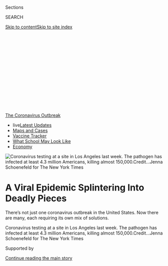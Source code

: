 <div id="app">

<div>

<div>

<div>

<div class="NYTAppHideMasthead css-ikk3s8 e1suatyy0">

<div class="section css-133zg39 e1suatyy2">

<div class="css-eph4ug er09x8g0">

<div class="css-6n7j50">

</div>

<span class="css-1dv1kvn">Sections</span>

<div class="css-10488qs">

<span class="css-1dv1kvn">SEARCH</span>

</div>

[Skip to content](#site-content)[Skip to site
index](#site-index)

</div>

<div class="css-10698na e1huz5gh0">

</div>

</div>

</div>

</div>

<div data-aria-hidden="false">

<div id="site-content" data-role="main">

<div>

<div class="css-1aor85t" style="opacity:0.000000001;z-index:-1;visibility:hidden">

<div class="css-1hqnpie">

<div class="css-epjblv">

<span class="css-17xtcya">[Health](/section/health)</span><span class="css-x15j1o">|</span><span class="css-fwqvlz">A
Viral Epidemic Splintering Into Deadly
Pieces</span>

</div>

<div class="css-k008qs">

<div class="css-1iwv8en">

<span class="css-18z7m18"></span>

<div>

</div>

</div>

<span class="css-1n6z4y">https://nyti.ms/3gaI81m</span>

<div class="css-1705lsu">

<div class="css-4xjgmj">

<div class="css-4skfbu" data-role="toolbar" data-aria-label="Social Media Share buttons, Save button, and Comments Panel with current comment count" data-testid="share-tools">

  - 
  - 
  - 
  - 
    
    <div class="css-6n7j50">
    
    </div>

  - 
  - 

</div>

</div>

</div>

</div>

</div>

</div>

<div id="NYT_TOP_BANNER_REGION" class="css-11qgg8s">

<div>

<div id="styln-prism-menu-1592847958612" class="section interactive-content interactive-size-medium css-1du2ztb">

<div class="css-17ih8de interactive-body">

<div id="scroll-container" class="css-1gj85ro">

[<span class="styln-title-wrap"><span class="css-1pje3qr">The
Coronavirus</span><span class="css-1pje3qr">
Outbreak</span></span>](https://www.nytimes.com/news-event/coronavirus?action=click&pgtype=Article&state=default&region=TOP_BANNER&context=storylines_menu)

  - <span class="css-kqxiym" data-emphasize="true">live</span>[Latest
    Updates](https://www.nytimes.com/2020/08/01/world/coronavirus-covid-19.html?action=click&pgtype=Article&state=default&region=TOP_BANNER&context=storylines_menu)
  - [Maps and
    Cases](https://www.nytimes.com/interactive/2020/us/coronavirus-us-cases.html?action=click&pgtype=Article&state=default&region=TOP_BANNER&context=storylines_menu)
  - [Vaccine
    Tracker](https://www.nytimes.com/interactive/2020/science/coronavirus-vaccine-tracker.html?action=click&pgtype=Article&state=default&region=TOP_BANNER&context=storylines_menu)
  - [What School May Look
    Like](https://www.nytimes.com/interactive/2020/07/29/us/schools-reopening-coronavirus.html?action=click&pgtype=Article&state=default&region=TOP_BANNER&context=storylines_menu)
  - [Economy](https://www.nytimes.com/live/2020/07/31/business/stock-market-today-coronavirus?action=click&pgtype=Article&state=default&region=TOP_BANNER&context=storylines_menu)

</div>

</div>

</div>

</div>

</div>

<div id="fullBleedHeaderContent">

<div class="css-9fsmc8">

![<span class="css-16f3y1r e13ogyst0" data-aria-hidden="true">Coronavirus
testing at a site in Los Angeles last week. The pathogen has infected at
least 4.3 million Americans, killing almost
150,000.</span><span class="css-cnj6d5 e1z0qqy90" itemprop="copyrightHolder"><span class="css-1ly73wi e1tej78p0">Credit...</span><span><span>Jenna
Schoenefeld for The New York
Times</span></span></span>](https://static01.nyt.com/images/2020/07/30/science/30VIRUS-FUTURE6-jump/merlin_174438045_0ea9fc15-a773-4e95-909e-863972c145d7-articleLarge.jpg?quality=75&auto=webp&disable=upscale)

</div>

<div class="css-1pumfk">

<div class="css-1vkm6nb ehdk2mb0">

# A Viral Epidemic Splintering Into Deadly Pieces

</div>

There’s not just one coronavirus outbreak in the United States. Now
there are many, each requiring its own mix of solutions.

</div>

<div class="css-nwzfg5 e1gnum310">

<span class="css-1f9pvn2 health">Coronavirus testing at a site in Los
Angeles last week. The pathogen has infected at least 4.3 million
Americans, killing almost
150,000.</span><span class="css-cnj6d5 e1z0qqy90" itemprop="copyrightHolder"><span class="css-1ly73wi e1tej78p0">Credit...</span><span><span>Jenna
Schoenefeld for The New York Times</span></span></span>

</div>

<div id="sponsor-wrapper" class="css-1hyfx7x">

<div id="sponsor-slug" class="css-19vbshk">

Supported by

</div>

[Continue reading the main
story](#after-sponsor)

<div id="sponsor" class="ad sponsor-wrapper" style="text-align:center;height:100%;display:block">

</div>

<div id="after-sponsor">

</div>

</div>

<div class="css-1wx1auc e1gnum311">

<div class="css-18e8msd">

<div class="css-vp77d3 epjyd6m0">

<div class="css-hus3qt ey68jwv0" data-aria-hidden="true">

[![Donald G. McNeil
Jr.](https://static01.nyt.com/images/2018/06/13/multimedia/author-donald-g-mcneil-jr/author-donald-g-mcneil-jr-thumbLarge-v4.png
"Donald G. McNeil Jr.")](https://www.nytimes.com/by/donald-g-mcneil-jr)

</div>

<div class="css-1baulvz">

By [<span class="css-1baulvz last-byline" itemprop="name">Donald G.
McNeil Jr.</span>](https://www.nytimes.com/by/donald-g-mcneil-jr)

</div>

</div>

  - 
    
    <div class="css-ld3wwf e16638kd2">
    
    Published July 29, 2020Updated July 30,
    2020
    
    </div>

  - 
    
    <div class="css-4xjgmj">
    
    <div class="css-pvvomx" data-role="toolbar" data-aria-label="Social Media Share buttons, Save button, and Comments Panel with current comment count" data-testid="share-tools">
    
      - 
      - 
      - 
      - 
        
        <div class="css-6n7j50">
        
        </div>
    
      - 
      - 
    
    </div>
    
    </div>

</div>

</div>

</div>

<div class="section meteredContent css-1r7ky0e" name="articleBody" itemprop="articleBody">

<div class="css-1fanzo5 StoryBodyCompanionColumn">

<div class="css-53u6y8">

Once again, the coronavirus is ascendant. As infections mount across the
country, it is dawning on Americans that the epidemic is now
unstoppable, and that no corner of the nation will be left untouched.

As of Wednesday, the pathogen had infected at least 4.3 million
Americans, killing more than 150,000. Many experts fear the virus could
kill
[200,000](https://www.forbes.com/sites/mattperez/2020/07/07/imhe-model-projects-208255-us-deaths-by-november-but-estimate-falls-sharply-if-mask-use-increases/#3c8ee9616f2e)or
[even 300,000](https://www.cnbc.com/2020/07/22/dr-scott-gottlieb-us-coronavirus-deaths-may-hit-300000-by-year-end.html)
by year’s end. Even President Trump has donned a mask, after resisting
for months, and has [canceled the Republican National
Convention](https://www.nytimes.com/2020/07/23/us/politics/jacksonville-rnc.html)
celebrations in Florida.

Each state, each city has its own crisis driven by its own risk factors:
vacation crowds in one, bars reopened too soon in another, a revolt
against masks in a third.

“We are in a worse place than we were in March,” when the virus coursed
through New York, said [Dr. Leana S.
Wen](https://www.gwumc.edu/smhs/facultydirectory/profile.cfm?empName=Leana%20Wen&FacID=2073685428),
a former Baltimore health commissioner. “Back then we had one epicenter.
Now we have lots.”

</div>

</div>

<div class="css-1fanzo5 StoryBodyCompanionColumn">

<div class="css-53u6y8">

To assess where the country is heading now, The New York Times
interviewed 20 public health experts — not just clinicians and
epidemiologists, but also historians and sociologists, because the
spread of the virus is now influenced as much by human behavior as it is
by the pathogen itself.

Not only are American cities in the South and West facing deadly
outbreaks like those that struck Northeastern cities in the spring, but
[rural
areas](https://www.nytimes.com/2020/07/14/us/coronavirus-texas-rio-grande-valley-border.html)
are being hurt, too. In every region, [people of color will continue to
suffer
disproportionately](https://www.nytimes.com/interactive/2020/07/05/us/coronavirus-latinos-african-americans-cdc-data.html),
experts said.

While there may be no appetite for a national lockdown, local
restrictions must be tightened when required, the researchers said, and
governors and mayors must have identical goals. Testing must become more
targeted.

In most states, contact tracing is now moot — there are simply too many
cases to track. [And while progress has been made on
vaccines](https://www.nytimes.com/interactive/2020/science/coronavirus-vaccine-tracker.html),
none is expected to arrive this winter in time to stave off what many
fear will be a new wave of deaths.

Overall, the scientists conveyed a pervasive sense of sadness and
exhaustion. Where [once there was
defiance](https://www.nytimes.com/2020/03/22/health/coronavirus-restrictions-us.html),
[and then a growing sense of
dread](https://www.nytimes.com/2020/04/18/health/coronavirus-america-future.html),
now there seems to be sorrow and frustration, a feeling that so many
funerals never had to happen and that nothing is going well. The United
States is a wounded giant, while much of Europe, which was hit first, is
[recovering and
reopening](https://www.nytimes.com/2020/07/14/business/europe-consumer-spending.html)
— [although not to
us](https://www.nytimes.com/article/eu-travel-ban-explained-usa.html).

</div>

</div>

<div class="css-1fanzo5 StoryBodyCompanionColumn">

<div class="css-53u6y8">

“We’re all incredibly depressed and in shock at how out of control the
virus is in the U.S.,” said [Dr. Michele
Barry](https://profiles.stanford.edu/michele-barry), the director of the
Center for Innovation in Global Health at Stanford University.

With so much wealth and medical talent, they asked, how could we have
[done so
poorly](https://www.nytimes.com/2020/07/10/us/daily-virus-death-toll-rises-in-some-states.html)?
How did we fare not just worse than autocratic China and isolated New
Zealand, but also worse than tiny, much poorer nations like Vietnam and
Rwanda?

“National hubris and belief in American exceptionalism have served us
badly,” said [Martha L.
Lincoln](https://anthropology.sfsu.edu/people/faculty/martha-lincoln), a
medical anthropologist and historian at San Francisco State University.
“We were not prepared to see the risk of failure.”

### What We’ve Learned

</div>

</div>

<div class="css-79elbk" data-testid="photoviewer-wrapper">

<div class="css-z3e15g" data-testid="photoviewer-wrapper-hidden">

</div>

<div class="css-1a48zt4 ehw59r15" data-testid="photoviewer-children">

![<span class="css-16f3y1r e13ogyst0" data-aria-hidden="true">Homemade
masks for sale in Dinuba, Calif., earlier this
month.</span><span class="css-cnj6d5 e1z0qqy90" itemprop="copyrightHolder"><span class="css-1ly73wi e1tej78p0">Credit...</span><span>Ryan
Christopher Jones for The New York
Times</span></span>](https://static01.nyt.com/images/2020/07/30/science/30VIRUS-FUTURE3-jump/merlin_174267405_2f8e4d59-b785-4231-aea5-476014cc6306-articleLarge.jpg?quality=75&auto=webp&disable=upscale)

</div>

</div>

<div class="css-1fanzo5 StoryBodyCompanionColumn">

<div class="css-53u6y8">

Since the coronavirus was first found to be the cause of lethal
pneumonias in Wuhan, China, in late 2019, scientists have gained a
better understanding of the enemy.

It is extremely transmissible, through not just coughed droplets but
also a fine aerosol mist that is expelled when people [talk loudly,
laugh or
sing](https://www.nytimes.com/2020/05/14/health/coronavirus-infections.html)
and that can [linger in indoor
air](https://www.nytimes.com/2020/07/04/health/239-experts-with-one-big-claim-the-coronavirus-is-airborne.html).
As a result, [masks are far more
effective](https://www.nytimes.com/2020/07/27/health/coronavirus-mask-protection.html)
than scientists once believed.

Virus carriers with mild or no symptoms can be infectious, and there
[may be 10
times](https://khn.org/morning-breakout/number-of-americans-infected-with-virus-could-be-10-times-higher-than-official-count-cdc-chief-warns/)as
many [people spreading the
illness](https://www.nytimes.com/2020/07/21/health/coronavirus-infections-us.html)
as have tested positive for it.

</div>

</div>

<div class="css-1fanzo5 StoryBodyCompanionColumn">

<div class="css-53u6y8">

The infection may start in the lungs, but it is very different from
influenza, a respiratory virus. In severely ill patients, the
coronavirus may attach to receptors inside the veins and arteries, and
move on to attack the kidneys, the heart, the gut and even the brain,
choking off these organs with hundreds of tiny blood clots.

Most of the virus’s victims are elderly, but it [has not spared young
adults](https://www.nytimes.com/2020/06/25/us/coronavirus-cases-young-people.html),
especially those with obesity, high blood pressure or diabetes. Adults
aged 18 to 49 now [account for more hospitalized
cases](https://gis.cdc.gov/grasp/COVIDNet/COVID19_5.html) than people
aged 50 to 64 or those 65 and older.

Children are [usually not
harmed](https://www.nytimes.com/2020/04/06/health/coronavirus-children-us.html)
by the virus, although clinicians were dismayed to discover a few who
were struck by a [rare but
dangerous](https://www.nytimes.com/2020/05/09/nyregion/coronavirus-new-york-update.html)
[inflammatory
version](https://www.nytimes.com/2020/05/13/health/coronavirus-children-kawasaki-pmis.html).
[Young
children](https://www.nytimes.com/2020/02/05/health/coronavirus-children.html)
appear to transmit the virus [less often than
teenagers](https://www.nytimes.com/2020/07/18/health/coronavirus-children-schools.html),
which may affect how schools can be opened.

Among adults, a very different picture has emerged. Growing evidence
suggests that perhaps 10 percent of the infected account for [80 percent
of new
transmissions](https://www.nytimes.com/2020/06/30/science/how-coronavirus-spreads.html).
Unpredictable superspreading events in nursing homes, meatpacking
plants, churches, prisons and bars are major drivers of the epidemic.

Thus far, none of the medicines for which hopes were once high —
repurposed malaria drugs, AIDS drugs and antivirals — have proved to be
rapid cures. One antiviral, remdesivir, [has been shown to shorten
hospital
stays](https://www.nytimes.com/2020/04/29/health/gilead-remdesivir-coronavirus.html),
while a common steroid, dexamethasone, has [helped save some severely
ill](https://www.nytimes.com/2020/06/16/world/europe/dexamethasone-coronavirus-covid.html)
patients.

<div id="NYT_MAIN_CONTENT_1_REGION" class="css-9tf9ac">

<div>

<div id="styln-covid-updates-world" class="section interactive-content interactive-size-medium css-1ftcdic">

<div class="css-17ih8de interactive-body">

<div id="styln-briefing-block" data-asset-id="QXJ0aWNsZTpueXQ6Ly9hcnRpY2xlLzhiMjRmNTQ0LWVhMmUtNTlmNC1hMDZiLTM0YWI3YTlmN2E4YQ==">

<div class="briefing-block-header-section">

# [Latest Updates: Global Coronavirus Outbreak](https://www.nytimes.com/2020/08/01/world/coronavirus-covid-19.html?action=click&pgtype=Article&state=default&region=MAIN_CONTENT_1&context=storylines_live_updates)

<div class="briefing-block-ts">

Updated 2020-08-01T18:23:51.652Z

</div>

</div>

  - [Top officials work to break impasse over jobless
    benefit.](https://www.nytimes.com/2020/08/01/world/coronavirus-covid-19.html?action=click&pgtype=Article&state=default&region=MAIN_CONTENT_1&context=storylines_live_updates#link-3ac56579)
  - [The virus picks up dangerous speed in the Midwest, and in areas
    that had seen
    success.](https://www.nytimes.com/2020/08/01/world/coronavirus-covid-19.html?action=click&pgtype=Article&state=default&region=MAIN_CONTENT_1&context=storylines_live_updates#link-8796723)
  - [Thousands in Berlin protest Germany’s coronavirus
    measures.](https://www.nytimes.com/2020/08/01/world/coronavirus-covid-19.html?action=click&pgtype=Article&state=default&region=MAIN_CONTENT_1&context=storylines_live_updates#link-25930521)

<div class="briefing-block-footer">

<div class="briefing-block-footer-meta">

[See more
updates](https://www.nytimes.com/2020/08/01/world/coronavirus-covid-19.html?action=click&pgtype=Article&state=default&region=MAIN_CONTENT_1&context=storylines_live_updates)

</div>

<div class="briefing-block-briefinglinks">

<span>More live coverage:</span>
[Markets](https://www.nytimes.com/live/2020/07/31/business/stock-market-today-coronavirus?action=click&pgtype=Article&state=default&region=MAIN_CONTENT_1&context=storylines_live_updates)

</div>

</div>

</div>

</div>

</div>

</div>

</div>

One or even several vaccines may be available by year’s end, which would
be a spectacular achievement. But by then the virus may have in its grip
virtually every village and city on the
globe.

</div>

</div>

<div class="css-1fanzo5 StoryBodyCompanionColumn">

<div class="css-53u6y8">

### Solutions Must Be Localized

</div>

</div>

<div class="css-79elbk" data-testid="photoviewer-wrapper">

<div class="css-z3e15g" data-testid="photoviewer-wrapper-hidden">

</div>

<div class="css-1a48zt4 ehw59r15" data-testid="photoviewer-children">

<div class="css-1xdhyk6 erfvjey0">

<span class="css-1ly73wi e1tej78p0">Image</span>

<div class="css-zjzyr8">

<div data-testid="lazyimage-container" style="height:257.77777777777777px">

</div>

</div>

</div>

<span class="css-16f3y1r e13ogyst0" data-aria-hidden="true">An outdoor
gym in Miami this month. Florida and California now have reported more
coronavirus infections than New York State, once the epicenter of the
epidemic.</span><span class="css-cnj6d5 e1z0qqy90" itemprop="copyrightHolder"><span class="css-1ly73wi e1tej78p0">Credit...</span><span>Scott
McIntyre for The New York Times</span></span>

</div>

</div>

<div class="css-1fanzo5 StoryBodyCompanionColumn">

<div class="css-53u6y8">

Some experts, like Michael T. Osterholm, the director of the University
of Minnesota’s Center for Infectious Disease Research and Policy, argue
that only a nationwide lockdown can completely contain the virus now.
Other researchers think that is politically impossible, but emphasize
that localities must be free to act quickly and enforce strong measures
with support from their state legislators.

[Danielle Allen](https://scholar.harvard.edu/danielleallen/home), the
director of Harvard University’s Edmond J. Safra Center for Ethics,
which has issued [pandemic response
plans](https://ethics.harvard.edu/news/path-zero-key-metrics), said that
finding less than one case per 100,000 people means a community should
continue testing, contact tracing and isolating cases — with financial
support for those who need it.

Up to 25 cases per 100,000 requires greater restrictions, like closing
bars and limiting gatherings. Above that number, authorities should
issue stay-at-home orders, she said.

Testing must be focused, not just offered at convenient parking lots,
experts said, and it should be most intense in institutions like nursing
homes, prisons, factories or other places at risk of superspreading
events.

Testing must be free in places where people are poor or uninsured, such
as public housing projects, Native American reservations and churches
and grocery stores in impoverished neighborhoods.

None of this will be possible unless the nation’s capacity for testing,
a continuing disaster, is greatly expanded. By the end of summer, the
administration hopes to start using “pooling,” in which [tests are
combined in
batches](https://www.nytimes.com/2020/07/01/health/coronavirus-pooled-testing.html)
to speed up the process.

But the method only works in communities with lower infection rates,
where large numbers of pooled tests turn up relatively few positive
results. It fails where the virus has spread everywhere, because too
many batches turn up positive results that require retesting.

</div>

</div>

<div class="css-1fanzo5 StoryBodyCompanionColumn">

<div class="css-53u6y8">

At the moment, the United States [tests roughly 800,000 people per
day](https://www.nytimes.com/interactive/2020/us/coronavirus-testing.html),
about 38 percent of the number some experts think is needed.

Above all, researchers said, mask use should be universal indoors —
including airplanes, subway cars and every other enclosed space — and
outdoors anywhere people are less than six feet apart.

Dr. Emily Landon, an infection control specialist at the University of
Chicago Pritzker School of Medicine, said it was “sad that something as
simple as a mask got politicized.”

“It’s not a statement, it’s a piece of clothing,” she added. “You get
used to it the way you got used to wearing pants.”

Arguments that masks infringe on personal rights must be countered both
by legal orders and by persuasion. “We need more credible messengers
endorsing masks,” Dr. Wen said — just before the president himself
became a messenger.

“They could include C.E.O.s or celebrities or religious leaders.
Different people are influencers to different demographics.”

Although this feels like a new debate, it is actually an old one. Masks
were [common in some Western
cities](https://www.history.com/news/1918-spanish-flu-mask-wearing-resistance)
during the 1918 flu pandemic and mandatory in San Francisco. There was
[even a
jingle](https://www.pbs.org/wgbh/americanexperience/features/influenza-san-francisco/#:~:text=One%20of%20the%20more%20highly,the%20spread%20of%20flu%20germs.&text=A%20Mask%20is%2099%25%20Proof,laws%2C%20and%20wear%20the%20gauze.):
“Obey the laws, wear the gauze. Protect your jaws from septic paws.”

</div>

</div>

<div class="css-1fanzo5 StoryBodyCompanionColumn">

<div class="css-53u6y8">

“A libertarian movement, the [Anti-Mask
League](https://en.wikipedia.org/wiki/Anti-Mask_League_of_San_Francisco),
emerged,” Dr. Lincoln of San Francisco State said. “There were
fistfights with police officers over it.” Ultimately, city officials
“waffled” and compliance faded.

“I wonder what this issue would be like today,” she mused, “if that
hadn’t happened.”

Images of Americans disregarding social distancing requirements have
become a daily news staple. But the pictures are deceptive: Americans
are more accepting of social distancing than the media sometimes
portrays, said [Beth Redbird, a Northwestern University
sociologist](https://magazine.northwestern.edu/exclusives/covid-19-impact-research/)
who since March has conducted [regular
surveys](https://coronadata.us/data/) of 8,000 adults about the impact
of the virus.

“About 70 percent of Americans report using all forms of it,” she said.
“And when we give them adjective choices, they describe people who
won’t distance as mean, selfish or unintelligent, not as generous,
open-minded or patriotic.”

The key predictor, she said in early July, was whether or not the poll
respondent trusted Mr. Trump. Those who trusted him were less likely to
practice social distancing. That was true of Republicans and
independents, “and there’s no such thing as a Democrat who trusts Donald
Trump,” she added.

Whether or not people support coercive measures like stay-at-home orders
or bar closures depended on how scared the respondent was.

“When rising case numbers make people more afraid, they have more taste
for liberty-constraining actions,” Dr. Redbird said. And no economic
recovery will occur, she added, “until people aren’t afraid. If they
are, they won’t go out and spend money even if they’re allowed
to.”

### The Danger Indoors

</div>

</div>

<div class="css-79elbk" data-testid="photoviewer-wrapper">

<div class="css-z3e15g" data-testid="photoviewer-wrapper-hidden">

</div>

<div class="css-1a48zt4 ehw59r15" data-testid="photoviewer-children">

<div class="css-1xdhyk6 erfvjey0">

<span class="css-1ly73wi e1tej78p0">Image</span>

<div class="css-zjzyr8">

<div data-testid="lazyimage-container" style="height:257.77777777777777px">

</div>

</div>

</div>

<span class="css-16f3y1r e13ogyst0" data-aria-hidden="true">Closing a
bar in Houston on June 27, after Gov. Greg Abbott ordered a partial
re-closing of
Texas.</span><span class="css-cnj6d5 e1z0qqy90" itemprop="copyrightHolder"><span class="css-1ly73wi e1tej78p0">Credit...</span><span>Erin
Trieb for The New York Times</span></span>

</div>

</div>

<div class="css-1fanzo5 StoryBodyCompanionColumn">

<div class="css-53u6y8">

As of Wednesday, new infections were rising in 33 states, and in Puerto
Rico and the District of Columbia, according to a database maintained by
The Times.

Weeks ago, experts like Dr. Anthony S. Fauci, the director of the
National Institute for Allergy and Infectious Diseases, [were
advising](https://www.pbs.org/newshour/show/how-fauci-says-the-u-s-can-get-control-of-the-pandemic)states
where the virus was surging to pull back from reopening by closing down
bars, forbidding large gatherings and requiring mask usage.

Many of those states are finally taking that advice, but it is not yet
clear whether this national change of heart has happened in time to stop
the newest wave of deaths from ultimately exceeding the 2,750-a-day peak
of mid-April. Now, the daily average is 1,106 virus deaths nationwide.

Deaths may surge even higher, experts warned, when cold weather, rain
and snow force Americans to meet indoors, eat indoors and crowd into
public transit.

Oddly, states that are now hard-hit might become safer, some experts
suggested. In the South and Southwest, summers are so hot that diners
seek air-conditioning indoors, but eating outdoors in December can be
pleasant.

Several studies have confirmed transmission in air-conditioned rooms. In
one [well-known case
cluster](https://www.nytimes.com/2020/04/20/health/airflow-coronavirus-restaurants.html)
in a restaurant in Guangzhou, China, researchers concluded that
air-conditioners blew around a viral cloud, infecting patrons as far as
10 feet from a sick diner.

Rural areas face another risk. Almost 80 percent of the country’s
counties lack even one infectious disease specialist, according to [a
study](https://www.acpjournals.org/doi/10.7326/M20-2684) led by [Dr.
Rochelle
Walensky](https://www.massgeneral.org/doctors/17245/rochelle-walensky),
the chief of infectious diseases at Massachusetts General Hospital in
Boston.

</div>

</div>

<div class="css-1fanzo5 StoryBodyCompanionColumn">

<div class="css-53u6y8">

At the moment, the crisis is most acute in Southern and Southwestern
states. But [websites that track transmission rates](https://rt.live/)
show that hot spots can turn up anywhere. For three weeks, for example,
Alaska’s small outbreak has been one of the country’s fastest-spreading,
while transmission in Texas and Arizona has dramatically slowed.

Deaths now may rise more slowly than they did in spring, because
hospitalized patients are, on average, younger this time. But
overwhelmed hospitals can lead to [excess deaths from many
causes](https://www.nytimes.com/interactive/2020/06/01/us/coronavirus-deaths-new-york-new-jersey.html)
all over a community, as ambulances are delayed and people having health
crises [avoid hospitals out of
fear](https://www.nytimes.com/2020/06/09/opinion/coronavirus-hospitals-deaths.html).

The experts were divided as to what role influenza will play in the
fall. A harsh flu season could flood hospitals with pneumonia patients
needing ventilators. But some said the flu season could be mild or
almost nonexistent this year.

Normally, the flu virus migrates from the Northern Hemisphere to the
Southern Hemisphere in the spring — presumably in air travelers — and
then returns in the fall, with new mutations that may make it a poor
match for the annual vaccine.

But this year, the national lockdown abruptly ended flu transmission in
late April, according to [weekly Fluview
reports](https://www.cdc.gov/flu/weekly/index.htm) from the Centers for
Disease Control and Prevention. International air travel has been
sharply curtailed, and there has been [almost no flu
activity](https://www.abc.net.au/news/2020-06-13/flu-cases-drop-amid-coronavirus-restrictions-statistics-show/12332204)
in [the whole southern
hemisphere](https://www.wsj.com/articles/covid-19-measures-have-all-but-wiped-out-the-flu-in-the-southern-hemisphere-11595440682)
this year.

Assuming there is still little air travel to the United States this
fall, there may be little “reseeding” of the flu virus here. But in case
that prediction turns out be wrong, all the researchers advised getting
flu shots anyway.

“There’s no reason to be caught unprepared for two respiratory viruses,”
said [Tara C.
Smith](https://www.kent.edu/publichealth/profile/tara-c-smith-phd), an
epidemiologist at Kent State University’s School of Public
Health.

</div>

</div>

<div class="css-1fanzo5 StoryBodyCompanionColumn">

<div class="css-53u6y8">

### Partially Effective Remedies

</div>

</div>

<div class="css-79elbk" data-testid="photoviewer-wrapper">

<div class="css-z3e15g" data-testid="photoviewer-wrapper-hidden">

</div>

<div class="css-1a48zt4 ehw59r15" data-testid="photoviewer-children">

<div class="css-1xdhyk6 erfvjey0">

<span class="css-1ly73wi e1tej78p0">Image</span>

<div class="css-zjzyr8">

<div data-testid="lazyimage-container" style="height:257.77777777777777px">

</div>

</div>

</div>

<span class="css-16f3y1r e13ogyst0" data-aria-hidden="true">Blood
samples for coronavirus research in a lab in New York
City.</span><span class="css-cnj6d5 e1z0qqy90" itemprop="copyrightHolder"><span class="css-1ly73wi e1tej78p0">Credit...</span><span>Misha
Friedman for The New York Times</span></span>

</div>

</div>

<div class="css-1fanzo5 StoryBodyCompanionColumn">

<div class="css-53u6y8">

Experts familiar with vaccine and drug manufacturing were disappointed
that, thus far, only dexamethasone and remdesivir have proved to be
effective treatments, and then only partially.

Most felt that monoclonal antibodies — cloned human proteins that can be
grown in cell culture — represented the best hope until vaccines arrive.
[Regeneron](https://www.nytimes.com/2020/07/09/health/regeneron-monoclonal-antibodies.html),
Eli Lilly and other drugmakers are working on
candidates.

<div id="NYT_MAIN_CONTENT_3_REGION" class="css-9tf9ac">

<div>

<div id="styln-prism-freeform-1594220623585" class="section interactive-content interactive-size-medium css-1ftcdic">

<div class="css-17ih8de interactive-body">

<div id="prism-freeform-block-62021" class="css-19mumt8" data-role="complementary" data-storyline="The Coronavirus Outbreak" data-truncated="true" tabindex="0">

<div class="css-a8d9oz">

<div class="css-eb027h">

[](https://www.nytimes.com/news-event/coronavirus?action=click&pgtype=Article&state=default&region=MAIN_CONTENT_3&context=storylines_faq)

### The Coronavirus Outbreak ›

#### Frequently Asked Questions

Updated July 27, 2020

  - #### Should I refinance my mortgage?
    
      - [It could be a good
        idea,](https://www.nytimes.com/article/coronavirus-money-unemployment.html?action=click&pgtype=Article&state=default&region=MAIN_CONTENT_3&context=storylines_faq)
        because mortgage rates have [never been
        lower.](https://www.nytimes.com/2020/07/16/business/mortgage-rates-below-3-percent.html?action=click&pgtype=Article&state=default&region=MAIN_CONTENT_3&context=storylines_faq)
        Refinancing requests have pushed mortgage applications to some
        of the highest levels since 2008, so be prepared to get in line.
        But defaults are also up, so if you’re thinking about buying a
        home, be aware that some lenders have tightened their standards.

  - #### What is school going to look like in September?
    
      - It is unlikely that many schools will return to a normal
        schedule this fall, requiring the grind of [online
        learning](https://www.nytimes.com/2020/06/05/us/coronavirus-education-lost-learning.html?action=click&pgtype=Article&state=default&region=MAIN_CONTENT_3&context=storylines_faq),
        [makeshift child
        care](https://www.nytimes.com/2020/05/29/us/coronavirus-child-care-centers.html?action=click&pgtype=Article&state=default&region=MAIN_CONTENT_3&context=storylines_faq)
        and [stunted
        workdays](https://www.nytimes.com/2020/06/03/business/economy/coronavirus-working-women.html?action=click&pgtype=Article&state=default&region=MAIN_CONTENT_3&context=storylines_faq)
        to continue. California’s two largest public school districts —
        Los Angeles and San Diego — said on July 13, that [instruction
        will be remote-only in the
        fall](https://www.nytimes.com/2020/07/13/us/lausd-san-diego-school-reopening.html?action=click&pgtype=Article&state=default&region=MAIN_CONTENT_3&context=storylines_faq),
        citing concerns that surging coronavirus infections in their
        areas pose too dire a risk for students and teachers. Together,
        the two districts enroll some 825,000 students. They are the
        largest in the country so far to abandon plans for even a
        partial physical return to classrooms when they reopen in
        August. For other districts, the solution won’t be an
        all-or-nothing approach. [Many
        systems](https://bioethics.jhu.edu/research-and-outreach/projects/eschool-initiative/school-policy-tracker/),
        including the nation’s largest, New York City, are devising
        [hybrid
        plans](https://www.nytimes.com/2020/06/26/us/coronavirus-schools-reopen-fall.html?action=click&pgtype=Article&state=default&region=MAIN_CONTENT_3&context=storylines_faq)
        that involve spending some days in classrooms and other days
        online. There’s no national policy on this yet, so check with
        your municipal school system regularly to see what is happening
        in your community.

  - #### Is the coronavirus airborne?
    
      - The coronavirus [can stay aloft for hours in tiny droplets in
        stagnant
        air](https://www.nytimes.com/2020/07/04/health/239-experts-with-one-big-claim-the-coronavirus-is-airborne.html?action=click&pgtype=Article&state=default&region=MAIN_CONTENT_3&context=storylines_faq),
        infecting people as they inhale, mounting scientific evidence
        suggests. This risk is highest in crowded indoor spaces with
        poor ventilation, and may help explain super-spreading events
        reported in meatpacking plants, churches and restaurants. [It’s
        unclear how often the virus is
        spread](https://www.nytimes.com/2020/07/06/health/coronavirus-airborne-aerosols.html?action=click&pgtype=Article&state=default&region=MAIN_CONTENT_3&context=storylines_faq)
        via these tiny droplets, or aerosols, compared with larger
        droplets that are expelled when a sick person coughs or sneezes,
        or transmitted through contact with contaminated surfaces, said
        Linsey Marr, an aerosol expert at Virginia Tech. Aerosols are
        released even when a person without symptoms exhales, talks or
        sings, according to Dr. Marr and more than 200 other experts,
        who [have outlined the evidence in an open letter to the World
        Health
        Organization](https://academic.oup.com/cid/article/doi/10.1093/cid/ciaa939/5867798).

  - #### What are the symptoms of coronavirus?
    
      - Common symptoms [include fever, a dry cough, fatigue and
        difficulty breathing or shortness of
        breath.](https://www.nytimes.com/article/symptoms-coronavirus.html?action=click&pgtype=Article&state=default&region=MAIN_CONTENT_3&context=storylines_faq)
        Some of these symptoms overlap with those of the flu, making
        detection difficult, but runny noses and stuffy sinuses are less
        common. [The C.D.C. has
        also](https://www.nytimes.com/2020/04/27/health/coronavirus-symptoms-cdc.html?action=click&pgtype=Article&state=default&region=MAIN_CONTENT_3&context=storylines_faq)
        added chills, muscle pain, sore throat, headache and a new loss
        of the sense of taste or smell as symptoms to look out for. Most
        people fall ill five to seven days after exposure, but symptoms
        may appear in as few as two days or as many as 14 days.

  - #### Does asymptomatic transmission of Covid-19 happen?
    
      - So far, the evidence seems to show it does. A widely cited
        [paper](https://www.nature.com/articles/s41591-020-0869-5)
        published in April suggests that people are most infectious
        about two days before the onset of coronavirus symptoms and
        estimated that 44 percent of new infections were a result of
        transmission from people who were not yet showing symptoms.
        Recently, a top expert at the World Health Organization stated
        that transmission of the coronavirus by people who did not have
        symptoms was “very rare,” [but she later walked back that
        statement.](https://www.nytimes.com/2020/06/09/world/coronavirus-updates.html?action=click&pgtype=Article&state=default&region=MAIN_CONTENT_3&context=storylines_faq#link-1f302e21)

<div id="styln-survey-component-62021" class="styln-survey-component" data-surveyname="faq" data-surveystoryline="coronavirus">

</div>

</div>

<div class="css-6mllg9">

</div>

<div class="css-pmm6ed">

<span class="css-5gimkt"></span>

</div>

</div>

</div>

</div>

</div>

</div>

</div>

“They’re promising both for treatment and for prophylaxis, and there are
companies with track records and manufacturing platforms,” said [Dr.
Luciana Borio](http://leighbureau.com/speakers/lborio), a former
director of medical and biodefense preparedness at the National Security
Council. “But manufacturing capacity is limited.”

According to a database compiled by The Times, [researchers worldwide
are developing more than 165 vaccine
candidates](https://www.nytimes.com/interactive/2020/science/coronavirus-vaccine-tracker.html),
and 27 are in human trials.

New announcements are pouring in, and the pressure to hurry is intense:
The Trump administration [just awarded nearly $2 billion to a Pfizer-led
consortium](https://www.nytimes.com/2020/07/22/us/politics/pfizer-coronavirus-vaccine.html)
that promised 100 million doses by December, assuming trials succeed.

Because the virus is still spreading rapidly, most experts said
“challenge trials,” in which a small number of volunteers are
vaccinated and then deliberately infected, would probably not be needed.

</div>

</div>

<div class="css-1fanzo5 StoryBodyCompanionColumn">

<div class="css-53u6y8">

Absent a known cure, “challenges” can be ethically fraught, and some
doctors [oppose doing them
for](https://www.statnews.com/2020/06/23/challenge-trials-live-coronavirus-speedy-covid-19-vaccine/)this
virus. “They don’t tell you anything about safety,” Dr. Borio said.

And when a virus is circulating unchecked, a typical placebo-controlled
trial with up to 30,000 participants can be done efficiently, she added.
Moderna and Pfizer have already begun such trials.

The Food and Drug Administration has said a vaccine will pass muster
even [if it is only 50 percent
effective](https://www.washingtonpost.com/health/2020/06/30/coronavirus-vaccine-approval-fda/).
Experts said they could accept that, at least initially, because the
first vaccine approved could save lives while testing continued on
better alternatives.

“A vaccine doesn’t have to work perfectly to be useful,” Dr. Walensky
said. “Even with measles vaccine, you can sometimes still get measles —
but it’s mild, and you aren’t infectious.”

“We don’t know if a vaccine will work in older folks. We don’t know
exactly what level of herd immunity we’ll need to stop the epidemic. But
anything safe and fairly effective should help.”

Still, haste is risky, experts warned, especially [when opponents of
vaccines are spreading
fear](https://www.nytimes.com/2020/07/18/health/coronavirus-anti-vaccine.html).
If a vaccine is rushed [to
market](https://www.nytimes.com/2020/06/08/opinion/trump-coronavirus-vaccine.html)
without thorough safety testing and recipients are hurt by it, all
vaccines could be set back for
years.

### A Focus on People of Color

</div>

</div>

<div class="css-79elbk" data-testid="photoviewer-wrapper">

<div class="css-z3e15g" data-testid="photoviewer-wrapper-hidden">

</div>

<div class="css-1a48zt4 ehw59r15" data-testid="photoviewer-children">

<div class="css-1xdhyk6 erfvjey0">

<span class="css-1ly73wi e1tej78p0">Image</span>

<div class="css-zjzyr8">

<div data-testid="lazyimage-container" style="height:258.4222222222222px">

</div>

</div>

</div>

<span class="css-16f3y1r e13ogyst0" data-aria-hidden="true">Ayub Farah
working at a drive-through testing site in Houston earlier this
month.</span><span class="css-cnj6d5 e1z0qqy90" itemprop="copyrightHolder"><span class="css-1ly73wi e1tej78p0">Credit...</span><span>Callaghan
O'Hare for The New York Times</span></span>

</div>

</div>

<div class="css-1fanzo5 StoryBodyCompanionColumn">

<div class="css-53u6y8">

No matter what state the virus reaches, one risk remains constant. Even
in states with few Black and Hispanic residents, they[are usually hit
hardest](https://www.cdc.gov/coronavirus/2019-ncov/need-extra-precautions/racial-ethnic-minorities.html),
experts said.

People of color are more likely to have jobs that require physical
presence and sometimes close contact, such as construction work, store
clerking and nursing. They are more likely to rely on public transit and
to live in neighborhoods where grocery stores are scarce and crowded.

[They
are](https://www.nytimes.com/interactive/2020/07/05/us/coronavirus-latinos-african-americans-cdc-data.html)
[more likely to live in crowded housing and multigenerational
homes](https://www.pewresearch.org/fact-tank/2018/04/05/a-record-64-million-americans-live-in-multigenerational-households/),
some with only one bathroom, making safe home isolation impossible when
sickness strikes. They have higher rates of obesity, high blood
pressure, diabetes and asthma.

[Federal
data](https://www.nytimes.com/interactive/2020/07/05/us/coronavirus-latinos-african-americans-cdc-data.html)
gathered through May 28 shows that Black and Hispanic Americans were
three times as likely to get infected as their white neighbors, and
twice as likely to die, even if they lived in remote rural counties with
few Black or Hispanic residents.

“By the time that minority patient sets foot in a hospital, he is
already on an unequal footing,” said [Elaine
Hernandez](https://www.newswise.com/coronavirus/iu-professor-available-to-discuss-social-bias-and-inequality-in-covid-crisis/?article_id=729760),
a sociologist at Indiana University.

The differences persist even though Black and Hispanic adults
drastically altered their behavior. One study found that through the
beginning of May, the average Black American [practiced more social
distancing](https://www.medrxiv.org/content/10.1101/2020.06.04.20119131v1)
than the average white American.

Officials in
[Chicago](https://blockclubchicago.org/2020/04/07/black-people-are-not-immune-to-coronavirus-debunking-deadly-social-media-myths/),
[Baltimore](https://www.baltimoresun.com/coronavirus/bs-md-baltimore-coronavirus-black-messaging-testing-20200414-cgqbwz6cmffabel364ixfktlje-story.html)
and other communities faced another threat: rumors flying about social
media that Black people were somehow immune.

</div>

</div>

<div class="css-1fanzo5 StoryBodyCompanionColumn">

<div class="css-53u6y8">

The top factor making people adopt self-protective behavior is
personally knowing someone who fell ill, said Dr. Redbird. By the end of
spring, Black and Hispanic Americans were 50 percent more likely than
white Americans to know someone who had been sickened by the virus, her
surveys found.

Dr. Hernandez, whose parents live in Arizona, said their neighbors who
had not been scared in June had since changed their attitudes.

Her father, a physician, had set an example. Early on, he wore a mask
with a silly mustache when he and his wife took walks, and they would
decline friends’ invitations, saying, “No, we’re staying in our bubble.”

Now, she said, their neighbors are wearing masks, “and people are
telling my father, ‘You were right,’” Dr. Hernandez
said.

### This Is the Beginning

</div>

</div>

<div class="css-79elbk" data-testid="photoviewer-wrapper">

<div class="css-z3e15g" data-testid="photoviewer-wrapper-hidden">

</div>

<div class="css-1a48zt4 ehw59r15" data-testid="photoviewer-children">

<div class="css-1xdhyk6 erfvjey0">

<span class="css-1ly73wi e1tej78p0">Image</span>

<div class="css-zjzyr8">

<div data-testid="lazyimage-container" style="height:257.77777777777777px">

</div>

</div>

</div>

<span class="css-16f3y1r e13ogyst0" data-aria-hidden="true">A line for
coronavirus testing in Atlanta on July
6.</span><span class="css-cnj6d5 e1z0qqy90" itemprop="copyrightHolder"><span class="css-1ly73wi e1tej78p0">Credit...</span><span>Dustin
Chambers for The New York Times</span></span>

</div>

</div>

<div class="css-1fanzo5 StoryBodyCompanionColumn">

<div class="css-53u6y8">

There was no widespread agreement among experts about what is likely to
happen in the years after the pandemic. Some scientists expected a quick
economic recovery; others thought the damage could persist for years.

Working at home will become more common, some predicted, while crowded,
open-plan offices may be changed. The just-in-time supply chains on
which many businesses depend will need fixing because the processes
failed to deliver adequate protective gear, ventilators and test
materials.

</div>

</div>

<div class="css-1fanzo5 StoryBodyCompanionColumn">

<div class="css-53u6y8">

A disease-modeling system like that used by the [National Weather
Service](https://www.weather.gov/) to predict storms is needed, said
[Caitlin
Rivers](https://www.centerforhealthsecurity.org/our-people/rivers/), an
epidemiologist at the Johns Hopkins Center for Health Security. Right
now, the country has surveillance for seasonal flu but no national map
tracking all disease outbreaks. As Dr. Thomas R. Frieden, a former
C.D.C. director, recently pointed out, states are [not even required to
track](https://www.nytimes.com/2020/07/21/health/coronavirus-data-states-cdc.html)
the same data.

Several experts said they assumed that millions of Americans who have
been left without health insurance or forced to line up at food banks
would vote for politicians favoring universal health care, paid sick
leave, greater income equality and other changes.

But given the country’s deep political divisions, no researcher was
certain what the outcome of the coming election would be.

Dr. Redbird said her polling of Americans showed “little faith in
institutions across the board — we’re not seeing an increase in trust in
science or an appetite for universal health care or workers equity.”

The Trump administration did little to earn trust. More than six months
into the worst health crisis in a century, Mr. Trump only last week
urged Americans to wear masks and canceled the Republican convention in
Florida, the kind of high-risk indoor event that states have been
banning since mid-March.

“It will probably, unfortunately, get worse before it gets better,” Mr.
Trump said at the first of the resurrected coronavirus task force
briefings earlier this month, which included no scientists or health
officials. The briefings were discontinued in April amid his rosy
predications that the epidemic would soon be over.

Mr. Trump has
[ignored](https://www.nytimes.com/2020/03/23/us/politics/coronavirus-trump-fauci.html),
[contradicted](https://www.youtube.com/watch?v=yYhriqvJMSw) or
[disparaged](https://www.cnn.com/2020/07/19/politics/trump-fauci-alarmist-coronavirus/index.html)
his scientific advisers, repeatedly saying that the virus simply would
go away, touting unproven drugs like hydroxychloroquine even after they
were shown to be ineffective and sometimes dangerous, and suggesting
that disinfectants or lethal ultraviolet light might be used inside the
body.

</div>

</div>

<div class="css-1fanzo5 StoryBodyCompanionColumn">

<div class="css-53u6y8">

Millions of Americans have [lost their
jobs](https://www.nytimes.com/live/2020/07/23/business/stock-market-today-coronavirus#roughly-one-in-five-workers-are-collecting-unemployment-benefits)
and [their health
insurance](https://www.nytimes.com/2020/07/13/us/politics/coronavirus-health-insurance-trump.html),
and are in danger of [losing their
homes,](https://www.nytimes.com/2020/07/23/opinion/coronavirus-evictions-rent.html)even
as they find themselves in the path of a lethal disease. The Trump
presidency “is the symptom of the denigration of science and the gutting
of the public contract about what we owe each other as citizens,” said
[Dr. Joia S.
Mukherjee](https://ghsm.hms.harvard.edu/faculty-staff/joia-stapleton-mukherjee),
the chief medical officer of Partners in Health in Boston.

One lesson that will surely be learned is that the country needs to be
better prepared for microbial assaults, said Dr. Julie Gerberding, a
former director of the C.D.C.

“This is not a once-in-a-century event. It’s a harbinger of things to
come.”

</div>

</div>

<div class="css-79elbk" data-testid="photoviewer-wrapper">

<div class="css-z3e15g" data-testid="photoviewer-wrapper-hidden">

</div>

<div class="css-1a48zt4 ehw59r15" data-testid="photoviewer-children">

<div class="css-1xdhyk6 erfvjey0">

<span class="css-1ly73wi e1tej78p0">Image</span>

<div class="css-zjzyr8">

<div data-testid="lazyimage-container" style="height:257.77777777777777px">

</div>

</div>

</div>

<span class="css-16f3y1r e13ogyst0" data-aria-hidden="true">Social-distancing
signage at Coney Island in Brooklyn in
May.</span><span class="css-cnj6d5 e1z0qqy90" itemprop="copyrightHolder"><span class="css-1ly73wi e1tej78p0">Credit...</span><span>Brittainy
Newman/The New York Times</span></span>

</div>

</div>

<div>

</div>

</div>

<div>

</div>

<div>

</div>

<div>

</div>

<div>

<div id="bottom-wrapper" class="css-1ede5it">

<div id="bottom-slug" class="css-l9onyx">

Advertisement

</div>

[Continue reading the main
story](#after-bottom)

<div id="bottom" class="ad bottom-wrapper" style="text-align:center;height:100%;display:block;min-height:90px">

</div>

<div id="after-bottom">

</div>

</div>

</div>

</div>

</div>

## Site Index

<div>

</div>

## Site Information Navigation

  - [© <span>2020</span> <span>The New York Times
    Company</span>](https://help.nytimes.com/hc/en-us/articles/115014792127-Copyright-notice)

<!-- end list -->

  - [NYTCo](https://www.nytco.com/)
  - [Contact
    Us](https://help.nytimes.com/hc/en-us/articles/115015385887-Contact-Us)
  - [Work with us](https://www.nytco.com/careers/)
  - [Advertise](https://nytmediakit.com/)
  - [T Brand Studio](http://www.tbrandstudio.com/)
  - [Your Ad
    Choices](https://www.nytimes.com/privacy/cookie-policy#how-do-i-manage-trackers)
  - [Privacy](https://www.nytimes.com/privacy)
  - [Terms of
    Service](https://help.nytimes.com/hc/en-us/articles/115014893428-Terms-of-service)
  - [Terms of
    Sale](https://help.nytimes.com/hc/en-us/articles/115014893968-Terms-of-sale)
  - [Site
    Map](https://spiderbites.nytimes.com)
  - [Help](https://help.nytimes.com/hc/en-us)
  - [Subscriptions](https://www.nytimes.com/subscription?campaignId=37WXW)

</div>

</div>

</div>

</div>
